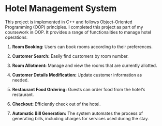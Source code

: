 # Hotel Management System

This project is implemented in C++ and follows Object-Oriented Programming (OOP) principles. I completed this project as part of my coursework in OOP. It provides a range of functionalities to manage hotel operations:

1. **Room Booking:** Users can book rooms according to their preferences.

2. **Customer Search:** Easily find customers by room number.

3. **Room Allotment:** Manage and view the rooms that are currently allotted.

4. **Customer Details Modification:** Update customer information as needed.

5. **Restaurant Food Ordering:** Guests can order food from the hotel's restaurant.

6. **Checkout:** Efficiently check out of the hotel.

7. **Automatic Bill Generation:** The system automates the process of generating bills, including charges for services used during the stay.
